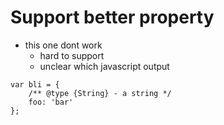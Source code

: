 
# Support better property
* this one dont work
    - hard to support
    - unclear which javascript output

```
var bli = {
    /** @type {String} - a string */
    foo: 'bar'
};
```
